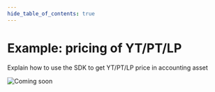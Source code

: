 ```yaml
---
hide_table_of_contents: true
---
```


# Example: pricing of YT/PT/LP
Explain how to use the SDK to get YT/PT/LP price in accounting asset

![Coming soon](/img/coming_soon.png "Coming soon")